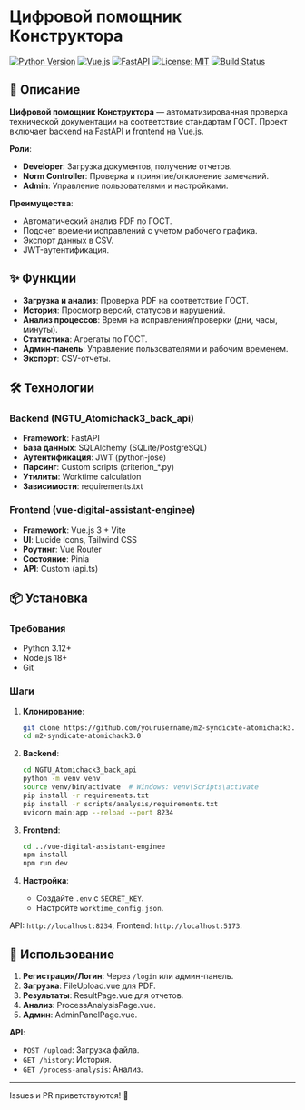 # Цифровой помощник Конструктора


[![Python Version](https://img.shields.io/badge/python-3.12-blue.svg)](https://www.python.org/downloads/release/python-3120/)
[![Vue.js](https://img.shields.io/badge/Vue.js-3-green.svg)](https://vuejs.org/)
[![FastAPI](https://img.shields.io/badge/FastAPI-0.104.1-009688.svg)](https://fastapi.tiangolo.com/)
[![License: MIT](https://img.shields.io/badge/License-MIT-yellow.svg)](https://opensource.org/licenses/MIT)
[![Build Status](https://img.shields.io/badge/build-passing-brightgreen.svg)](https://example.com)

## 📖 Описание

**Цифровой помощник Конструктора** — автоматизированная проверка технической документации на соответствие стандартам ГОСТ. Проект включает backend на FastAPI и frontend на Vue.js.

**Роли**:
- **Developer**: Загрузка документов, получение отчетов.
- **Norm Controller**: Проверка и принятие/отклонение замечаний.
- **Admin**: Управление пользователями и настройками.

**Преимущества**:
- Автоматический анализ PDF по ГОСТ.
- Подсчет времени исправлений с учетом рабочего графика.
- Экспорт данных в CSV.
- JWT-аутентификация.

## ✨ Функции

- **Загрузка и анализ**: Проверка PDF на соответствие ГОСТ.
- **История**: Просмотр версий, статусов и нарушений.
- **Анализ процессов**: Время на исправления/проверки (дни, часы, минуты).
- **Статистика**: Агрегаты по ГОСТ.
- **Админ-панель**: Управление пользователями и рабочим временем.
- **Экспорт**: CSV-отчеты.

## 🛠 Технологии

### Backend (NGTU_Atomichack3_back_api)
- **Framework**: FastAPI
- **База данных**: SQLAlchemy (SQLite/PostgreSQL)
- **Аутентификация**: JWT (python-jose)
- **Парсинг**: Custom scripts (criterion_*.py)
- **Утилиты**: Worktime calculation
- **Зависимости**: requirements.txt

### Frontend (vue-digital-assistant-enginee)
- **Framework**: Vue.js 3 + Vite
- **UI**: Lucide Icons, Tailwind CSS
- **Роутинг**: Vue Router
- **Состояние**: Pinia
- **API**: Custom (api.ts)

## 📦 Установка

### Требования
- Python 3.12+
- Node.js 18+
- Git

### Шаги

1. **Клонирование**:
   ```bash
   git clone https://github.com/yourusername/m2-syndicate-atomichack3.0.git
   cd m2-syndicate-atomichack3.0
   ```

2. **Backend**:
   ```bash
   cd NGTU_Atomichack3_back_api
   python -m venv venv
   source venv/bin/activate  # Windows: venv\Scripts\activate
   pip install -r requirements.txt
   pip install -r scripts/analysis/requirements.txt
   uvicorn main:app --reload --port 8234
   ```

3. **Frontend**:
   ```bash
   cd ../vue-digital-assistant-enginee
   npm install
   npm run dev
   ```

4. **Настройка**:
   - Создайте `.env` с `SECRET_KEY`.
   - Настройте `worktime_config.json`.

API: `http://localhost:8234`, Frontend: `http://localhost:5173`.

## 🚀 Использование

1. **Регистрация/Логин**: Через `/login` или админ-панель.
2. **Загрузка**: FileUpload.vue для PDF.
3. **Результаты**: ResultPage.vue для отчетов.
4. **Анализ**: ProcessAnalysisPage.vue.
5. **Админ**: AdminPanelPage.vue.

**API**:
- `POST /upload`: Загрузка файла.
- `GET /history`: История.
- `GET /process-analysis`: Анализ.



---

Issues и PR приветствуются! 🎉
